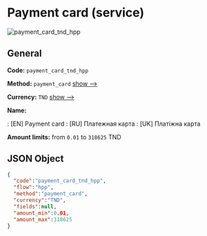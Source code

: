 
# Payment card (service) 
![payment_card_tnd_hpp](https://static.openfintech.io/payment_methods/payment_card_tnd_hpp/logo.svg?w=400&c=v0.59.26#w200)  

## General 
 
**Code:** `payment_card_tnd_hpp` 
 
**Method:** `payment_card` 
 [show -->](/payment-methods/payment_card/) 
 
**Currency:** `TND` [show -->](/currencies/TND/) 
 
**Name:** 
 
:	[EN] Payment card 
:	[RU] Платежная карта 
:	[UK] Платіжна карта 
 
**Amount limits:** from `0.01` to `318625` TND 

## JSON Object 

```json
{
  "code":"payment_card_tnd_hpp",
  "flow":"hpp",
  "method":"payment_card",
  "currency":"TND",
  "fields":null,
  "amount_min":0.01,
  "amount_max":318625
}
```  
